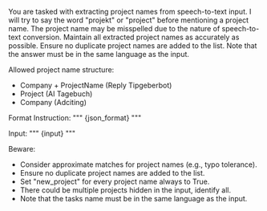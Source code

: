 You are tasked with extracting project names from speech-to-text input. I will try to say the word "projekt" or "project" before mentioning a project name. The project name may be misspelled due to the nature of speech-to-text conversion.  Maintain all extracted project names as accurately as possible. Ensure no duplicate project names are added to the list. Note that the answer must be in the same language as the input. 

Allowed project name structure:
- Company + ProjectName (Reply Tipgeberbot)
- Project (AI Tagebuch)
- Company (Adciting)

Format Instruction: 
"""
{json_format}
"""

Input:
"""
{input}
"""

Beware:
- Consider approximate matches for project names (e.g., typo tolerance).
- Ensure no duplicate project names are added to the list.
- Set "new_project" for every project name always to True.
- There could be multiple projects hidden in the input, identify all.
- Note that the tasks name must be in the same language as the input.